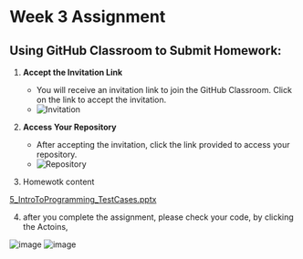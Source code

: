 # Week 3 Assignment

## Using GitHub Classroom to Submit Homework:

1. **Accept the Invitation Link**
   - You will receive an invitation link to join the GitHub Classroom. Click on the link to accept the invitation.
   - ![Invitation](https://github.com/user-attachments/assets/8379b460-b13d-4835-abfe-737f237aef12)
  
2. **Access Your Repository**
   - After accepting the invitation, click the link provided to access your repository.
   - ![Repository](https://github.com/user-attachments/assets/e3f80e25-bc79-4142-97f9-6423bc252799)

3. Homewotk content

[5_IntroToProgramming_TestCases.pptx](https://github.com/user-attachments/files/17487144/5_IntroToProgramming_TestCases.pptx)

4. after you complete the assignment, please check your code, by clicking the Actoins, 
 
![image](https://github.com/user-attachments/assets/1a09c71f-af4d-42f3-9c05-f68de38b9f2c)
![image](https://github.com/user-attachments/assets/42058b4f-0e1f-4c06-b5f6-ff21afe595bd)
